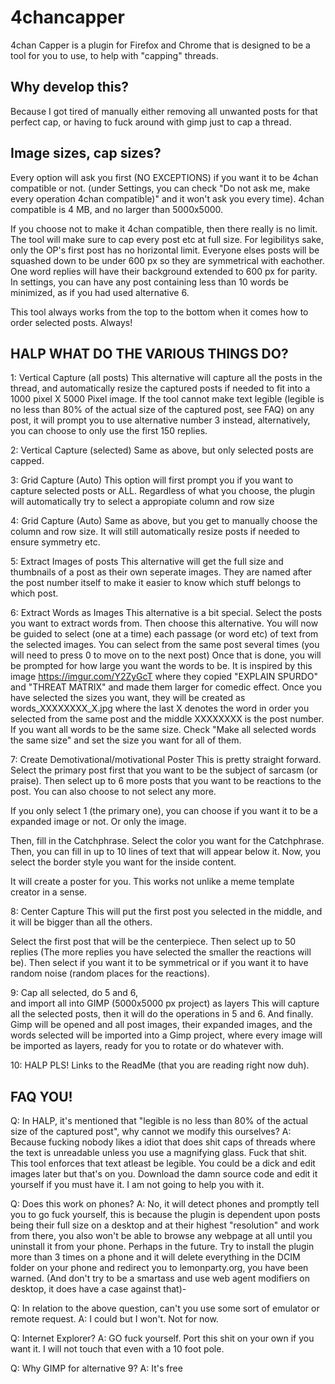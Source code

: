 # 4chancapper
4chan Capper is a plugin for Firefox and Chrome that is designed to be a tool for you to use, to help with "capping" threads.

## Why develop this?
Because I got tired of manually either removing all unwanted posts for that perfect cap, or having to fuck around with gimp
just to cap a thread.

## Image sizes, cap sizes?

Every option will ask you first (NO EXCEPTIONS) if you want it to be 4chan compatible or not. (under Settings, you can
check "Do not ask me, make every operation 4chan compatible)" and it won't ask you every time).
4chan compatible is 4 MB, and no larger than 5000x5000.

If you choose not to make it 4chan compatible, then there really is no limit. The tool will make sure to cap every post etc at full size.
For legibilitys sake, only the OP's first post has no horizontal limit.
Everyone elses posts will be squashed down to be under 600 px so they are symmetrical with eachother.
One word replies will have their background extended to 600 px for parity.
In settings, you can have any post containing less than 10 words be minimized, as if you had used alternative 6.

This tool always works from the top to the bottom when it comes how to order selected posts. Always!

## HALP WHAT DO THE VARIOUS THINGS DO?

1: Vertical Capture (all posts)
This alternative will capture all the posts in the thread, and automatically resize the captured posts if needed to fit into
a 1000 pixel X 5000 Pixel image. If the tool cannot make text legible (legible is no less than 80% of the actual size of the captured post, see FAQ)
on any post, it will prompt you to use alternative number 3 instead, alternatively, you can choose to only use the first 150 replies.


2: Vertical Capture (selected)
Same as above, but only selected posts are capped.

3: Grid Capture (Auto)
This option will first prompt you if you want to capture selected posts or ALL.
Regardless of what you choose, the plugin will automatically try to select a appropiate column and row size


4: Grid Capture (Auto)
Same as above, but you get to manually choose the column and row size. It will still automatically resize posts if needed to ensure symmetry etc.

5: Extract Images of posts
This alternative will get the full size and thumbnails of a post as their own seperate images. They are named after the post number itself
to make it easier to know which stuff belongs to which post.

6: Extract Words as Images
This alternative is a bit special. Select the posts you want to extract words from.
Then choose this alternative. You will now be guided to select (one at a time) each passage (or word etc) of
text from the selected images. You can select from the same post several times (you will need to press 0 to move on to the next post)
Once that is done, you will be prompted for how large you want the words to be. It is inspired by this image
https://imgur.com/Y2ZyGcT where they copied "EXPLAIN SPURDO" and "THREAT MATRIX" and made them larger for comedic effect.
Once you have selected the sizes you want, they will be created as words_XXXXXXXX_X.jpg where the last X denotes the word in order you selected from the same post
and the middle XXXXXXXX is the post number. If you want all words to be the same size. Check "Make all selected words the same size" and set the size you want for all of them.

7: Create Demotivational/motivational Poster
This is pretty straight forward.
Select the primary post first that you want to be the subject of sarcasm (or praise).
Then select up to 6 more posts that you want to be reactions to the post. You can also choose to not select
any more.

If you only select 1 (the primary one), you can choose if you want it to be a expanded image or not. Or only the image.

Then, fill in the Catchphrase.
Select the color you want for the Catchphrase.
Then, you can fill in up to 10 lines of text that will appear below it.
Now, you select the border style you want for the inside content.

It will create a poster for you. This works not unlike a meme template creator in a sense.

8: Center Capture
This will put the first post you selected in the middle, and it will be bigger than all the others.

Select the first post that will be the centerpiece.
Then select up to 50 replies (The more replies you have selected the smaller the reactions will be).
Then select if you want it to be symmetrical or if you want it to have random noise (random places for the reactions).

9: Cap all selected, do 5 and 6, <br>and import all into GIMP (5000x5000 px project) as layers
This will capture all the selected posts, then it will do the operations in 5 and 6. And finally.
Gimp will be opened and all post images, their expanded images, and the words selected will be imported
into a Gimp project, where every image will be imported as layers, ready for you to rotate or do whatever with.

10: HALP PLS!
Links to the ReadMe (that you are reading right now duh).


## FAQ YOU!

Q: In HALP, it's mentioned that "legible is no less than 80% of the actual size of the captured post", why cannot we modify this ourselves?
A: Because fucking nobody likes a idiot that does shit caps of threads where the text is unreadable unless you use a magnifying glass. Fuck that shit. This tool enforces that text atleast be legible. You could be a dick and edit images later but that's on you. Download the damn source code and edit it yourself 
if you must have it. I am not going to help you with it.

Q: Does this work on phones?
A: No, it will detect phones and promptly tell you to go fuck yourself, this is because the plugin is dependent upon
posts being their full size on a desktop and at their highest "resolution" and work from there, you also won't be able to browse any webpage at all
until you uninstall it from your phone. Perhaps in the future.
Try to install the plugin more than 3 times on a phone and it will delete everything in the DCIM folder on your phone and redirect you to
lemonparty.org, you have been warned. (And don't try to be a smartass and use web agent modifiers on desktop, it does have a case against that)-

Q: In relation to the above question, can't you use some sort of emulator or remote request.
A: I could but I won't. Not for now.

Q: Internet Explorer?
A: GO fuck yourself. Port this shit on your own if you want it. I will not touch that even with a 10 foot pole.

Q: Why GIMP for alternative 9?
A: It's free
